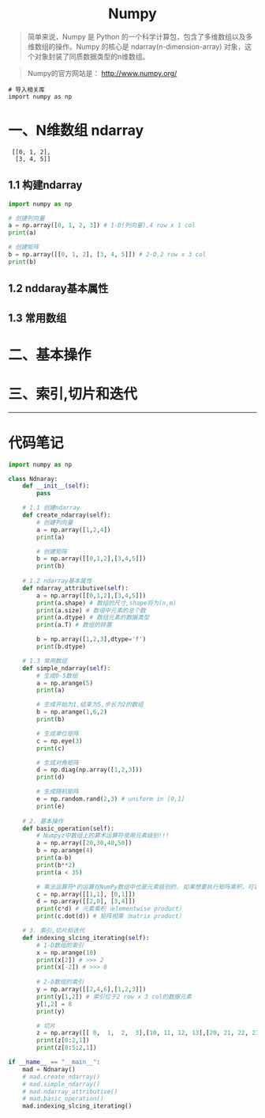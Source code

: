 <h1 align="center">Numpy</h1>

> 简单来说，Numpy 是 Python 的一个科学计算包，包含了多维数组以及多维数组的操作。Numpy 的核心是 ndarray(n-dimension-array) 对象，这个对象封装了同质数据类型的n维数组。

> Numpy的官方网站是： http://www.numpy.org/

    # 导入相关库
    import numpy as np

# 一、N维数组 ndarray

     [[0, 1, 2],
      [3, 4, 5]]

## 1.1 构建ndarray

```python
import numpy as np

# 创建列向量
a = np.array([0, 1, 2, 3]) # 1-D(列向量),4 row x 1 col
print(a)

# 创建矩阵
b = np.array([[0, 1, 2], [3, 4, 5]]) # 2-D,2 row x 3 col
print(b)
```

## 1.2 nddaray基本属性

## 1.3 常用数组

# 二、基本操作

# 三、索引,切片和迭代

----------------------------------------------------------------------------------------------------------------------------------------

# 代码笔记

```python
import numpy as np 

class Ndnaray:
    def __init__(self):
        pass

    # 1.1 创建ndarray
    def create_ndarray(self):
        # 创建列向量
        a = np.array([1,2,4])
        print(a)

        # 创建矩阵
        b = np.array([[0,1,2],[3,4,5]])
        print(b)
    
    # 1.2 ndarray基本属性    
    def ndarray_attributive(self):
        a = np.array([[0,1,2],[3,4,5]])
        print(a.shape) # 数组的尺寸,shape将为(n,m)
        print(a.size) # 数组中元素的总个数
        print(a.dtype) # 数组元素的数据类型
        print(a.T) # 数组的转置

        b = np.array([1,2,3],dtype='f')
        print(b.dtype)

    # 1.3 常用数组
    def simple_ndarray(self):
        # 生成0-5数组
        a = np.arange(5)
        print(a)

        # 生成开始为1,结束为5,步长为2的数组
        b = np.arange(1,6,2)
        print(b)

        # 生成单位矩阵
        c = np.eye(3)
        print(c)

        # 生成对角矩阵
        d = np.diag(np.array([1,2,3]))
        print(d)

        # 生成随机矩阵
        e = np.random.rand(2,3) # uniform in [0,1]
        print(e)
    
    # 2. 基本操作
    def basic_operation(self):
        # Numpyz中数组上的算术运算符使用元素级别!!!
        a = np.array([20,30,40,50])
        b = np.arange(4)
        print(a-b)
        print(b**2)
        print(a < 35)

        # 乘法运算符*的运算在NumPy数组中也是元素级别的. 如果想要执行矩阵乘积，可以使用dot函数.
        c = np.array([[1,1], [0,1]])
        d = np.array([[2,0], [3,4]])
        print(c*d) # 元素乘积（elementwise product）
        print(c.dot(d)) # 矩阵相乘（matrix product）

    # 3. 索引,切片和迭代
    def indexing_slcing_iterating(self):
        # 1-D数组的索引
        x = np.arange(10)
        print(x[2]) # >>> 2
        print(x[-2]) # >>> 8
        
        # 2-D数组的索引
        y = np.array([[2,4,6],[1,2,3]])
        print(y[1,2]) # 索引位于2 row x 3 col的数据元素
        y[1,2] = 8
        print(y)

        # 切片
        z = np.array([[ 0,  1,  2,  3],[10, 11, 12, 13],[20, 21, 22, 23],[30, 31, 32, 33],[40, 41, 42, 43]])
        print(z[0:2,1])
        print(z[0:5:2,1])

if __name__ == "__main__":       
    mad = Ndnaray()
    # mad.create_ndarray()
    # mad.simple_ndarray()
    # mad.ndarray_attributive()
    # mad.basic_operation()
    mad.indexing_slcing_iterating()
```








